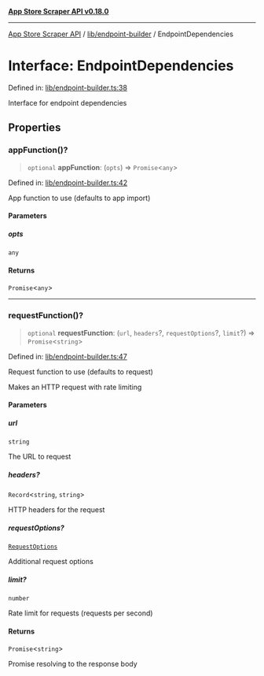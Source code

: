 [**App Store Scraper API v0.18.0**](../../../README.md)

***

[App Store Scraper API](../../../modules.md) / [lib/endpoint-builder](../README.md) / EndpointDependencies

# Interface: EndpointDependencies

Defined in: [lib/endpoint-builder.ts:38](https://github.com/facundoolano/app-store-scraper/blob/113d925388ad33c5af9077ca637c241f2bf7e574/lib/endpoint-builder.ts#L38)

Interface for endpoint dependencies

## Properties

### appFunction()?

> `optional` **appFunction**: (`opts`) => `Promise`\<`any`\>

Defined in: [lib/endpoint-builder.ts:42](https://github.com/facundoolano/app-store-scraper/blob/113d925388ad33c5af9077ca637c241f2bf7e574/lib/endpoint-builder.ts#L42)

App function to use (defaults to app import)

#### Parameters

##### opts

`any`

#### Returns

`Promise`\<`any`\>

***

### requestFunction()?

> `optional` **requestFunction**: (`url`, `headers`?, `requestOptions`?, `limit`?) => `Promise`\<`string`\>

Defined in: [lib/endpoint-builder.ts:47](https://github.com/facundoolano/app-store-scraper/blob/113d925388ad33c5af9077ca637c241f2bf7e574/lib/endpoint-builder.ts#L47)

Request function to use (defaults to request)

Makes an HTTP request with rate limiting

#### Parameters

##### url

`string`

The URL to request

##### headers?

`Record`\<`string`, `string`\>

HTTP headers for the request

##### requestOptions?

[`RequestOptions`](../../utils/http-client/interfaces/RequestOptions.md)

Additional request options

##### limit?

`number`

Rate limit for requests (requests per second)

#### Returns

`Promise`\<`string`\>

Promise resolving to the response body

